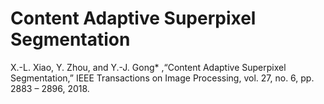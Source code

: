# Content Adaptive Superpixel Segmentation

X.-L. Xiao, Y. Zhou, and Y.-J. Gong* ,“Content Adaptive Superpixel Segmentation,” IEEE Transactions on Image Processing, vol. 27, no. 6, pp. 2883 – 2896, 2018.
